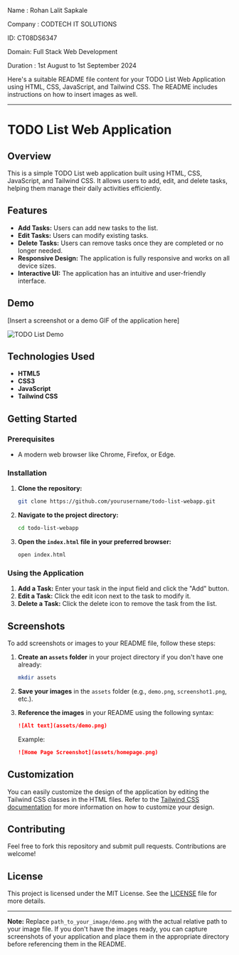 Name : Rohan Lalit Sapkale

Company : CODTECH IT SOLUTIONS

ID: CT08DS6347

Domain: Full Stack Web Development

Duration : 1st August to 1st September 2024


Here's a suitable README file content for your TODO List Web Application using HTML, CSS, JavaScript, and Tailwind CSS. The README includes instructions on how to insert images as well.

---

# TODO List Web Application

## Overview

This is a simple TODO List web application built using HTML, CSS, JavaScript, and Tailwind CSS. It allows users to add, edit, and delete tasks, helping them manage their daily activities efficiently.

## Features

- **Add Tasks:** Users can add new tasks to the list.
- **Edit Tasks:** Users can modify existing tasks.
- **Delete Tasks:** Users can remove tasks once they are completed or no longer needed.
- **Responsive Design:** The application is fully responsive and works on all device sizes.
- **Interactive UI:** The application has an intuitive and user-friendly interface.

## Demo

[Insert a screenshot or a demo GIF of the application here]

![TODO List Demo](screenshots/demo.jpg)

## Technologies Used

- **HTML5**
- **CSS3**
- **JavaScript**
- **Tailwind CSS**

## Getting Started

### Prerequisites

- A modern web browser like Chrome, Firefox, or Edge.

### Installation

1. **Clone the repository:**
   ```bash
   git clone https://github.com/yourusername/todo-list-webapp.git
   ```
2. **Navigate to the project directory:**
   ```bash
   cd todo-list-webapp
   ```
3. **Open the `index.html` file in your preferred browser:**
   ```bash
   open index.html
   ```

### Using the Application

1. **Add a Task:** Enter your task in the input field and click the "Add" button.
2. **Edit a Task:** Click the edit icon next to the task to modify it.
3. **Delete a Task:** Click the delete icon to remove the task from the list.

## Screenshots

To add screenshots or images to your README file, follow these steps:

1. **Create an `assets` folder** in your project directory if you don't have one already:
   ```bash
   mkdir assets
   ```

2. **Save your images** in the `assets` folder (e.g., `demo.png`, `screenshot1.png`, etc.).

3. **Reference the images** in your README using the following syntax:
   ```markdown
   ![Alt text](assets/demo.png)
   ```
   
   Example:
   ```markdown
   ![Home Page Screenshot](assets/homepage.png)
   ```

## Customization

You can easily customize the design of the application by editing the Tailwind CSS classes in the HTML files. Refer to the [Tailwind CSS documentation](https://tailwindcss.com/docs) for more information on how to customize your design.

## Contributing

Feel free to fork this repository and submit pull requests. Contributions are welcome!

## License

This project is licensed under the MIT License. See the [LICENSE](LICENSE) file for more details.

---

**Note:** Replace `path_to_your_image/demo.png` with the actual relative path to your image file. If you don't have the images ready, you can capture screenshots of your application and place them in the appropriate directory before referencing them in the README.
